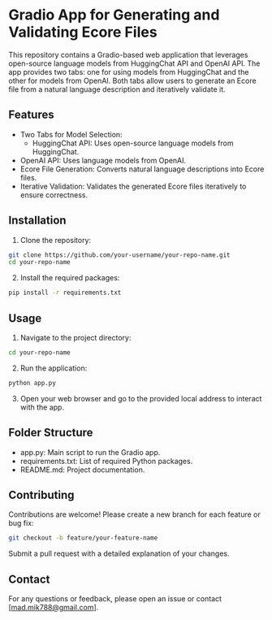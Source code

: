 # Gradio App for Generating and Validating Ecore Files
This repository contains a Gradio-based web application that leverages open-source language models from HuggingChat API and OpenAI API. The app provides two tabs: one for using models from HuggingChat and the other for models from OpenAI. Both tabs allow users to generate an Ecore file from a natural language description and iteratively validate it.

## Features
- Two Tabs for Model Selection:
	- HuggingChat API: Uses open-source language models from HuggingChat.
 - OpenAI API: Uses language models from OpenAI.
- Ecore File Generation: Converts natural language descriptions into Ecore files.
- Iterative Validation: Validates the generated Ecore files iteratively to ensure correctness.
## Installation
1. Clone the repository:

```bash
git clone https://github.com/your-username/your-repo-name.git
cd your-repo-name
```
2.  Install the required packages:

```bash
pip install -r requirements.txt
```
## Usage

1. Navigate to the project directory:

```bash
cd your-repo-name
```
2. Run the application:

```bash
python app.py
```
3. Open your web browser and go to the provided local address to interact with the app.

## Folder Structure
- app.py: Main script to run the Gradio app.
- requirements.txt: List of required Python packages.
- README.md: Project documentation.

## Contributing
Contributions are welcome! Please create a new branch for each feature or bug fix:

```bash
git checkout -b feature/your-feature-name
```
Submit a pull request with a detailed explanation of your changes.



## Contact
For any questions or feedback, please open an issue or contact [mad.mik788@gmail.com].

